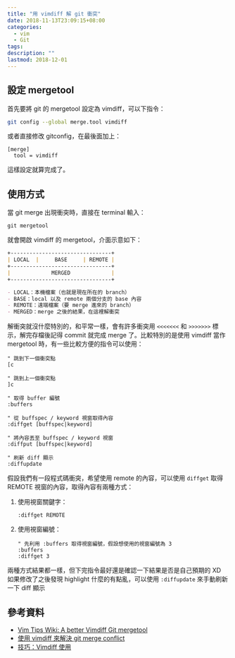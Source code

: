```yaml
---
title: "用 vimdiff 解 git 衝突"
date: 2018-11-13T23:09:15+08:00
categories:
  - vim
  - Git
tags:
description: ""
lastmod: 2018-12-01
---
```


## 設定 mergetool

首先要將 git 的 mergetool 設定為 vimdiff，可以下指令：

```sh
git config --global merge.tool vimdiff
```

或者直接修改 gitconfig，在最後面加上：

```
[merge]
  tool = vimdiff
```

這樣設定就算完成了。


## 使用方式

當 git merge 出現衝突時，直接在 terminal 輸入：

```
git mergetool
```

就會開啟 vimdiff 的 mergetool，介面示意如下：

```md
+--------------------------------+
| LOCAL  |     BASE     | REMOTE |
+--------------------------------+
|             MERGED             |
+--------------------------------+

- LOCAL：本機檔案（也就是現在所在的 branch）
- BASE：local 以及 remote 兩個分支的 base 內容
- REMOTE：遠端檔案（要 merge 進來的 branch）
- MERGED：merge 之後的結果，在這裡解衝突
```

解衝突就沒什麼特別的，和平常一樣，會有許多衝突用 `<<<<<<<` 和 `>>>>>>>` 標示，解完存檔後記得 commit 就完成 merge 了。比較特別的是使用 vimdiff 當作 mergetool 時，有一些比較方便的指令可以使用：

```vim
" 跳到下一個衝突點
[c

" 跳到上一個衝突點
]c

" 取得 buffer 編號
:buffers

" 從 buffspec / keyword 視窗取得內容
:diffget [buffspec|keyword]

" 將內容丟至 buffspec / keyword 視窗
:diffput [buffspec|keyword]

" 刷新 diff 顯示
:diffupdate
```

假設我們有一段程式碼衝突，希望使用 remote 的內容，可以使用 `diffget` 取得 REMOTE 視窗的內容，取得內容有兩種方式：

1. 使用視窗關鍵字：

    ```vim
    :diffget REMOTE
    ```

2. 使用視窗編號：

    ```vim
    " 先利用 :buffers 取得視窗編號，假設想使用的視窗編號為 3
    :buffers
    :diffget 3
    ```

兩種方式結果都一樣，但下完指令最好還是確認一下結果是否是自己預期的 XD  
如果修改了之後發現 highlight 什麼的有點亂，可以使用 `:diffupdate` 來手動刷新一下 diff 顯示


## 參考資料

- [Vim Tips Wiki: A better Vimdiff Git mergetool](http://vim.wikia.com/wiki/A_better_Vimdiff_Git_mergetool)
- [使用 vimdiff 來解決 git merge conflict](https://yodalee.blogspot.com/2013/03/vimdiffgit-merge-conflict_28.html)
- [技巧：Vimdiff 使用](https://www.ibm.com/developerworks/cn/linux/l-vimdiff/index.html)
